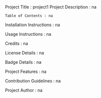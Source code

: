 Project Title : project1
    Project Description : na

    Table of Contents : na

Installation Instructions : na

Usage Instructions : na

Credits : na

License Details : na

Badge Details : na

Project Features : na

Contribution Guidelines : na

Project Author : na